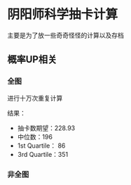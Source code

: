 # 阴阳师科学抽卡计算

主要是为了放一些奇奇怪怪的计算以及存档

## 概率UP相关

### 全图

进行十万次重复计算

结果：

+ 抽卡数期望：228.93
+ 中位数：196
+ 1st Quartile： 86
+ 3rd Quartile：351



### 非全图
